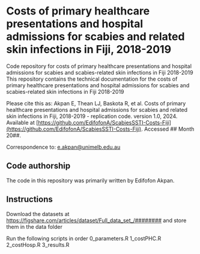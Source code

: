 # Costs of primary healthcare presentations and hospital admissions for scabies and related skin infections in Fiji, 2018-2019
 Code repository for costs of primary healthcare presentations and hospital admissions for scabies and scabies-related skin infections in Fiji 2018-2019
This repository contains the technical documentation for the costs of primary healthcare presentations and hospital admissions for scabies and scabies-related skin infections in Fiji 2018-2019

Please cite this as: Akpan E, Thean LJ, Baskota R, et al. Costs of primary healthcare presentations and hospital admissions for scabies and related skin infections in Fiji, 2018-2019 - replication code. version 1.0, 2024. Available at [https://github.com/EdifofonA/ScabiesSSTI-Costs-Fiji](https://github.com/EdifofonA/ScabiesSSTI-Costs-Fiji). Accessed ## Month 20##.

Correspondence to: e.akpan@unimelb.edu.au

## Code authorship
The code in this repository was primarily written by Edifofon Akpan.

## Instructions
Download the datasets at https://figshare.com/articles/dataset/Full_data_set_/######## and store them in the data folder

Run the following scripts in order
0_parameters.R
1_costPHC.R
2_costHosp.R
3_results.R
